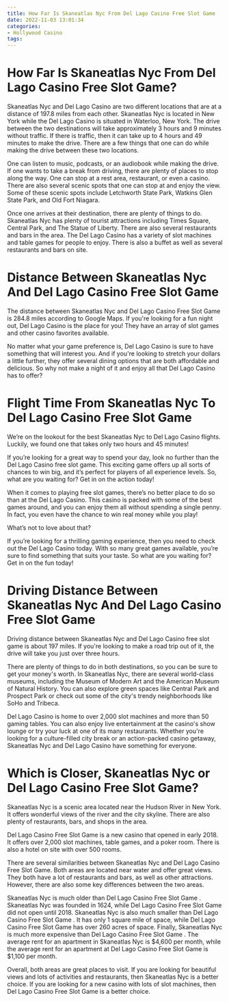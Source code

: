 ```yaml
---
title: How Far Is Skaneatlas Nyc From Del Lago Casino Free Slot Game 
date: 2022-11-03 13:01:34
categories:
- Hollywood Casino
tags:
---
```



#  How Far Is Skaneatlas Nyc From Del Lago Casino Free Slot Game? 

Skaneatlas Nyc and Del Lago Casino are two different locations that are at a distance of 197.8 miles from each other. Skaneatlas Nyc is located in New York while the Del Lago Casino is situated in Waterloo, New York. The drive between the two destinations will take approximately 3 hours and 9 minutes without traffic. If there is traffic, then it can take up to 4 hours and 49 minutes to make the drive. There are a few things that one can do while making the drive between these two locations.

One can listen to music, podcasts, or an audiobook while making the drive. If one wants to take a break from driving, there are plenty of places to stop along the way. One can stop at a rest area, restaurant, or even a casino. There are also several scenic spots that one can stop at and enjoy the view. Some of these scenic spots include Letchworth State Park, Watkins Glen State Park, and Old Fort Niagara.

Once one arrives at their destination, there are plenty of things to do. Skaneatlas Nyc has plenty of tourist attractions including Times Square, Central Park, and The Statue of Liberty. There are also several restaurants and bars in the area. The Del Lago Casino has a variety of slot machines and table games for people to enjoy. There is also a buffet as well as several restaurants and bars on site.

#  Distance Between Skaneatlas Nyc And Del Lago Casino Free Slot Game 

The distance between Skaneatlas Nyc and Del Lago Casino Free Slot Game is 284.8 miles according to Google Maps. If you're looking for a fun night out, Del Lago Casino is the place for you! They have an array of slot games and other casino favorites available. 

No matter what your game preference is, Del Lago Casino is sure to have something that will interest you. And if you're looking to stretch your dollars a little further, they offer several dining options that are both affordable and delicious. So why not make a night of it and enjoy all that Del Lago Casino has to offer?

#  Flight Time From Skaneatlas Nyc To Del Lago Casino Free Slot Game 

We’re on the lookout for the best Skaneatlas Nyc to Del Lago Casino flights. Luckily, we found one that takes only two hours and 45 minutes!

If you’re looking for a great way to spend your day, look no further than the Del Lago Casino free slot game. This exciting game offers up all sorts of chances to win big, and it’s perfect for players of all experience levels. So, what are you waiting for? Get in on the action today!

When it comes to playing free slot games, there’s no better place to do so than at the Del Lago Casino. This casino is packed with some of the best games around, and you can enjoy them all without spending a single penny. In fact, you even have the chance to win real money while you play!

What’s not to love about that?

If you’re looking for a thrilling gaming experience, then you need to check out the Del Lago Casino today. With so many great games available, you’re sure to find something that suits your taste. So what are you waiting for? Get in on the fun today!

#  Driving Distance Between Skaneatlas Nyc And Del Lago Casino Free Slot Game 

<section>

 Driving distance between Skaneatlas Nyc and Del Lago Casino free slot game is about 197 miles. If you're looking to make a road trip out of it, the drive will take you just over three hours.

There are plenty of things to do in both destinations, so you can be sure to get your money's worth. In Skaneatlas Nyc, there are several world-class museums, including the Museum of Modern Art and the American Museum of Natural History. You can also explore green spaces like Central Park and Prospect Park or check out some of the city's trendy neighborhoods like SoHo and Tribeca. 

Del Lago Casino is home to over 2,000 slot machines and more than 50 gaming tables. You can also enjoy live entertainment at the casino's show lounge or try your luck at one of its many restaurants. Whether you're looking for a culture-filled city break or an action-packed casino getaway, Skaneatlas Nyc and Del Lago Casino have something for everyone.

</section>

#  Which is Closer, Skaneatlas Nyc or Del Lago Casino Free Slot Game?

Skaneatlas Nyc is a scenic area located near the Hudson River in New York. It offers wonderful views of the river and the city skyline. There are also plenty of restaurants, bars, and shops in the area.

Del Lago Casino Free Slot Game is a new casino that opened in early 2018. It offers over 2,000 slot machines, table games, and a poker room. There is also a hotel on site with over 500 rooms.

There are several similarities between Skaneatlas Nyc and Del Lago Casino Free Slot Game. Both areas are located near water and offer great views. They both have a lot of restaurants and bars, as well as other attractions. However, there are also some key differences between the two areas.

Skaneatlas Nyc is much older than Del Lago Casino Free Slot Game . Skaneatlas Nyc was founded in 1624, while Del Lago Casino Free Slot Game did not open until 2018. Skaneatlas Nyc is also much smaller than Del Lago Casino Free Slot Game . It has only 1 square mile of space, while Del Lago Casino Free Slot Game has over 260 acres of space. Finally, Skaneatlas Nyc is much more expensive than Del Lago Casino Free Slot Game . The average rent for an apartment in Skaneatlas Nyc is $4,600 per month, while the average rent for an apartment at Del Lago Casino Free Slot Game is $1,100 per month.

Overall, both areas are great places to visit. If you are looking for beautiful views and lots of activities and restaurants, then Skaneatlas Nyc is a better choice. If you are looking for a new casino with lots of slot machines, then Del Lago Casino Free Slot Game is a better choice.